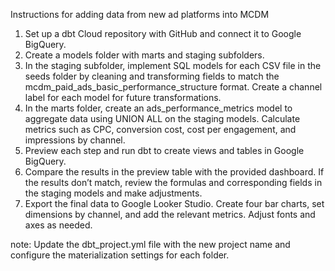 Instructions for adding data from new ad platforms into MCDM

1. Set up a dbt Cloud repository with GitHub and connect it to Google BigQuery.
2. Create a models folder with marts and staging subfolders.
3. In the staging subfolder, implement SQL models for each CSV file in the seeds folder by cleaning and transforming fields to match the mcdm_paid_ads_basic_performance_structure format. Create a channel label for each model for future transformations.
4. In the marts folder, create an ads_performance_metrics model to aggregate data using UNION ALL on the staging models. Calculate metrics such as CPC, conversion cost, cost per engagement, and impressions by channel.
5. Preview each step and run dbt to create views and tables in Google BigQuery.
6. Compare the results in the preview table with the provided dashboard. If the results don’t match, review the formulas and corresponding fields in the staging models and make adjustments.
7. Export the final data to Google Looker Studio. Create four bar charts, set dimensions by channel, and add the relevant metrics. Adjust fonts and axes as needed.

note: Update the dbt_project.yml file with the new project name and configure the materialization settings for each folder.